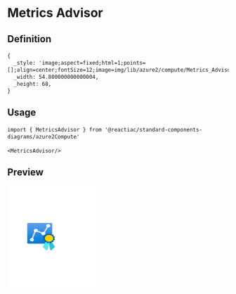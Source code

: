 # Metrics Advisor

## Definition

```
{
  _style: 'image;aspect=fixed;html=1;points=[];align=center;fontSize=12;image=img/lib/azure2/compute/Metrics_Advisor.svg;strokeColor=none;',
  _width: 54.800000000000004,
  _height: 68,
}
```

## Usage

```
import { MetricsAdvisor } from '@reactiac/standard-components-diagrams/azure2Compute'

<MetricsAdvisor/>
```

## Preview

<img src="./metrics-advisor.png" width="200"/>
